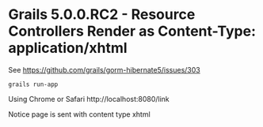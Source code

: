 # Grails 5.0.0.RC2 - Resource Controllers Render as Content-Type: application/xhtml 

See https://github.com/grails/gorm-hibernate5/issues/303


```
grails run-app
```


Using Chrome or Safari
http://localhost:8080/link

Notice page is sent with content type xhtml 
